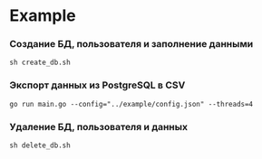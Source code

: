 # Example

### Создание БД, пользователя и заполнение данными
```
sh create_db.sh
```

### Экспорт данных из PostgreSQL в CSV
```
go run main.go --config="../example/config.json" --threads=4
```

### Удаление БД, пользователя и данных
```
sh delete_db.sh
```